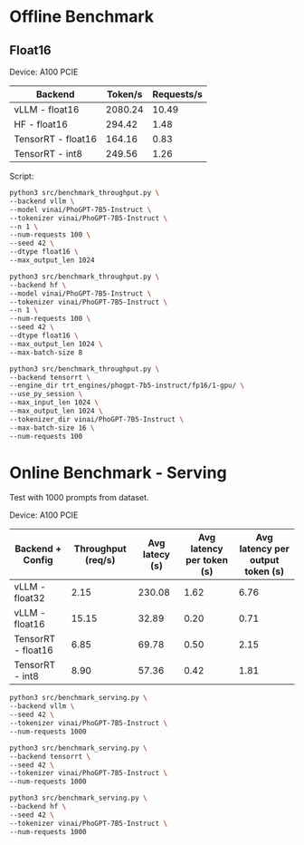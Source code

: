 # Offline Benchmark

## Float16

Device: A100 PCIE

| Backend  | Token/s | Requests/s |
|----------|---------|------------|
| vLLM - float16     | 2080.24 | 10.49      |
| HF - float16       | 294.42  | 1.48       |
| TensorRT - float16 | 164.16  | 0.83       |
| TensorRT - int8    | 249.56  | 1.26       |

Script:

```bash
python3 src/benchmark_throughput.py \
--backend vllm \
--model vinai/PhoGPT-7B5-Instruct \
--tokenizer vinai/PhoGPT-7B5-Instruct \
--n 1 \
--num-requests 100 \
--seed 42 \
--dtype float16 \
--max_output_len 1024
```

```bash
python3 src/benchmark_throughput.py \
--backend hf \
--model vinai/PhoGPT-7B5-Instruct \
--tokenizer vinai/PhoGPT-7B5-Instruct \
--n 1 \
--num-requests 100 \
--seed 42 \
--dtype float16 \
--max_output_len 1024 \
--max-batch-size 8
```

```bash
python3 src/benchmark_throughput.py \
--backend tensorrt \
--engine_dir trt_engines/phogpt-7b5-instruct/fp16/1-gpu/ \
--use_py_session \
--max_input_len 1024 \
--max_output_len 1024 \
--tokenizer_dir vinai/PhoGPT-7B5-Instruct \
--max-batch-size 16 \
--num-requests 100
```

# Online Benchmark - Serving

Test with 1000 prompts from dataset.

Device: A100 PCIE

| Backend + Config   | Throughput (req/s) | Avg latecy (s) | Avg latency per token (s) | Avg latency per output token (s) |
|--------------------|--------------------|----------------|---------------------------|----------------------------------|
| vLLM - float32     | 2.15               | 230.08         | 1.62                      | 6.76                             |
| vLLM - float16     | 15.15              | 32.89          | 0.20                      | 0.71                             |
| TensorRT - float16 | 6.85               | 69.78          | 0.50                      | 2.15                             |
| TensorRT - int8    | 8.90               | 57.36          | 0.42                      | 1.81                             |

```bash
python3 src/benchmark_serving.py \
--backend vllm \
--seed 42 \
--tokenizer vinai/PhoGPT-7B5-Instruct \
--num-requests 1000
```

```bash
python3 src/benchmark_serving.py \
--backend tensorrt \
--seed 42 \
--tokenizer vinai/PhoGPT-7B5-Instruct \
--num-requests 1000
```

```bash
python3 src/benchmark_serving.py \
--backend hf \
--seed 42 \
--tokenizer vinai/PhoGPT-7B5-Instruct \
--num-requests 1000
```